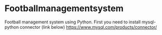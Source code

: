 # Footballmanagementsystem
Football management system using Python.
First you need to install mysql-python connector (link below)
https://www.mysql.com/products/connector/
